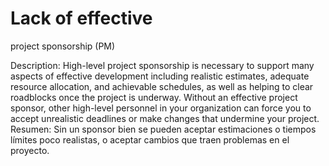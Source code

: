 # Lack of effective
project sponsorship (PM)

Description: High-level project sponsorship is necessary to support many aspects of effective development including realistic estimates, adequate resource allocation, and achievable schedules, as well as helping to clear roadblocks once the project is underway. Without an effective project sponsor, other high-level personnel in your organization can force you to accept unrealistic deadlines or make changes that undermine your project.
Resumen: Sin un sponsor bien se pueden aceptar estimaciones o tiempos límites poco realistas, o aceptar cambios que traen problemas en el proyecto.